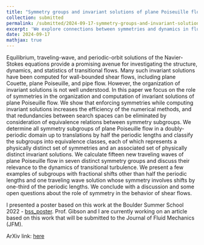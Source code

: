 ```yaml
---
title: "Symmetry groups and invariant solutions of plane Poiseuille flow"
collection: submitted
permalink: /submitted/2024-09-17-symmetry-groups-and-invariant-solutions-of-ppf
excerpt: 'We explore connections between symmetries and dynamics in fluid flows'
date: 2024-09-17
mathjax: true
---
```


Equilibrium, traveling-wave, and periodic-orbit solutions of the Navier-Stokes equations provide a promising avenue for investigating the structure, dynamics, and statistics of transitional flows. Many such invariant solutions have been computed for wall-bounded shear flows, including plane Couette, plane Poiseuille, and pipe flow. However, the organization of invariant solutions is not well understood. In this paper we focus on the role of symmetries in the organization and computation of invariant solutions of plane Poiseuille flow. We show that enforcing symmetries while computing invariant solutions increases the efficiency of the numerical methods, and that redundancies between search spaces can be eliminated by consideration of equivalence relations between symmetry subgroups. We determine all symmetry subgroups of plane Poiseuille flow in a doubly-periodic domain up to translations by half the periodic lengths and classify the subgroups into equivalence classes, each of which represents a physically distinct set of symmetries and an associated set of physically distinct invariant solutions. We calculate fifteen new traveling waves of plane Poiseuille flow in seven distinct symmetry groups and discuss their relevance to the dynamics of transitional turbulence. We present a few examples of subgroups with fractional shifts other than half the periodic lengths and one traveling wave solution whose symmetry involves shifts by one-third of the periodic lengths. We conclude with a discussion and some open questions about the role of symmetry in the behavior of shear flows. 

I presented a poster based on this work at the Boulder Summer School 2022 - [bss_poster](http://pratikaghor.github.io/_pages/posters/aghor_symmetry_bss.pdf). Prof. Gibson and I are currently working on an article based on this work that will be submitted to the Journal of Fluid Mechanics (JFM). 

ArXiv link: [here](https://arxiv.org/abs/2409.11517)

